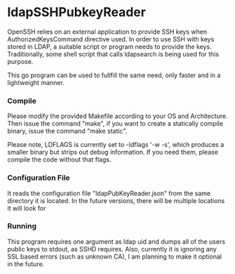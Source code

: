 # ldapSSHPubkeyReader

OpenSSH relies on an external application to provide SSH keys when AuthorizedKeysCommand directive used. In order to use SSH with keys stored in LDAP, a suitable script or program needs to provide the keys. Traditionally, some shell script that calls ldapsearch is being used for this purpose.

This go program can be used to fullfill the same need, only faster and in a lightweight manner.

### Compile

Please modify the provided Makefile according to your OS and Architecture. Then issue the command "make", if you want to create a statically compile binary, issue the command "make static".

Please note, LDFLAGS is currently set to -ldflags '-w -s', which produces a smaller binary but strips out debug information. If you need them, please compile the code without that flags.

### Configuration File

It reads the configuration file "ldapPubKeyReader.json" from the same directory it is located. In the future versions, there will be multiple locations it will look for

### Running

This program requires one argument as ldap uid and dumps all of the users public keys to stdout, as SSHD requires. Also, currently it is ignoring any SSL based errors (such as unknown CA), I am planning to make it optional in the future.




